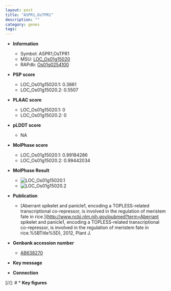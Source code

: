 ```yaml
---
layout: post
title: "ASPR1,OsTPR1"
description: ""
category: genes
tags: 
---
```


* **Information**  
    + Symbol: ASPR1,OsTPR1  
    + MSU: [LOC_Os01g15020](http://rice.plantbiology.msu.edu/cgi-bin/ORF_infopage.cgi?orf=LOC_Os01g15020)  
    + RAPdb: [Os01g0254100](http://rapdb.dna.affrc.go.jp/viewer/gbrowse_details/irgsp1?name=Os01g0254100)  

* **PSP score**  
    + LOC_Os01g15020.1: 0.3661 
    + LOC_Os01g15020.2: 0.5507 

* **PLAAC score**  
    + LOC_Os01g15020.1: 0 
    + LOC_Os01g15020.2: 0 

* **pLDDT score**
    + NA


* **MolPhase score**
    + LOC_Os01g15020.1: 0.99184286
    + LOC_Os01g15020.2: 0.99442034

* **MolPhase Result**
    + ![LOC_Os01g15020.1](https://304243504.github.io/Pictures/LOC_Os01g/LOC_Os01g15020.1.png)
    + ![LOC_Os01g15020.2](https://304243504.github.io/Pictures/LOC_Os01g/LOC_Os01g15020.2.png)

* **Publication**  
    + [Aberrant spikelet and panicle1, encoding a TOPLESS-related transcriptional co-repressor, is involved in the regulation of meristem fate in rice.](http://www.ncbi.nlm.nih.gov/pubmed?term=Aberrant spikelet and panicle1, encoding a TOPLESS-related transcriptional co-repressor, is involved in the regulation of meristem fate in rice.%5BTitle%5D), 2012, Plant J.

* **Genbank accession number**  
    + [AB638270](http://www.ncbi.nlm.nih.gov/nuccore/AB638270)

* **Key message**  

* **Connection**  

[//]: # * **Key figures**  


